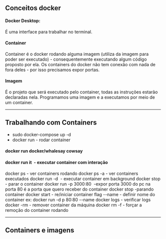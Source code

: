 ## Conceitos docker
#### Docker Desktop:
É uma interface para trabalhar no terminal.

#### Container
Container é o docker rodando alguma imagem (utiliza da imagem para poder ser executado) - consequentemente executando algum código proposto por ela.
Os containers do docker não tem conexão com nada de fora deles - por isso precisamos expor portas. 

#### Imagem
É o projeto que será executado pelo container, todas as instruções estarão declaradas nela. Programamos uma imagem e a executamos por meio de um container.

------------------------------------

## Trabalhando com Containers
* sudo docker-compose up -d
* docker run - rodar container
#### docker run docker/whalesay cowsay
#### docker run it <image> - executar container com interação
docker ps - ver containers rodando
docker ps -a - ver containers executados
docker run -d <image> - executar container em background
docker stop <NAME> - parar o container
docker run -p 3000:80 <image> -expor porta 3000 do pc na porta 80 é a porta que quero receber do container
docker stop <id ou nome> -parando container
docker start <id> - re/iniciar container
flag --name - definir nome do container ex: docker run -d p 80:80  --name <nomeQueQuero>
docker logs <id> - verificar logs
docker -rm <id> - remover container da máquina
docker rm <id>  -f - forçar a remoção do container rodando

 ------------------------------------
## Containers e imagens
